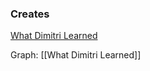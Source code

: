 ### Creates

[What Dimitri Learned](https://whatdimitrilearned.substack.com)

Graph: [[What Dimitri Learned]]